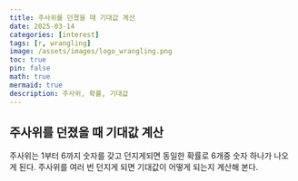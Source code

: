 ```yaml
---
title: 주사위를 던졌을 때 기대값 계산
date: 2025-03-14 
categories: [interest]
tags: [r, wrangling]
image: /assets/images/logo_wrangling.png
toc: true
pin: false
math: true
mermaid: true
description: 주사위, 확률, 기대값
---
```


## 주사위를 던졌을 때 기대값 계산

주사위는 1부터 6까지 숫자를 갖고 던지게되면 동일한 확률로 6개중 숫자 하나가 나오게 된다. 주사위를 여러 번 던지게 되면 기대값이 어떻게 되는지 계산해 본다.
